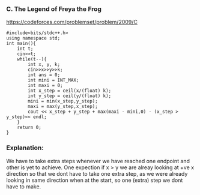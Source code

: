### C. The Legend of Freya the Frog
https://codeforces.com/problemset/problem/2009/C

```
#include<bits/stdc++.h>
using namespace std;
int main(){
    int t;
    cin>>t;
    while(t--){
        int x, y, k;
        cin>>x>>y>>k;
        int ans = 0;
        int mini = INT_MAX;
        int maxi = 0;
        int x_step = ceil(x/(float) k);
        int y_step = ceil(y/(float) k);
        mini = min(x_step,y_step);
        maxi = max(y_step,x_step);
        cout << x_step + y_step + max(maxi - mini,0) - (x_step > y_step)<< endl; 
    }
    return 0;
}
```
### Explanation: 
We have to take extra steps whenever we have reached one endpoint and other is yet to achieve. One expection if x > y  we are alreay looking at +ve x direction so that we dont have to take one extra step, as we were already looking in same direction when at the start, so one (extra) step we dont have to make.
